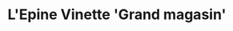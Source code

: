 ---
title: "L'Epine Vinette 'Grand magasin'"
url: /briancon/lepine-vinette-grand-magasin/
shop: supermarché
---